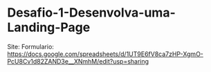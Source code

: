 # Desafio-1-Desenvolva-uma-Landing-Page

Site:
Formulario: https://docs.google.com/spreadsheets/d/1UT9E6fV8ca7zHP-XgmO-PcU8Cv1d82ZAND3e__XNmhM/edit?usp=sharing
